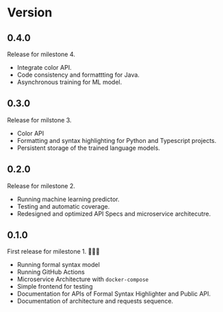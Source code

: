 # Version

## 0.4.0

Release for milestone 4.

- Integrate color API.
- Code consistency and formattting for Java.
- Asynchronous training for ML model.

## 0.3.0

Release for milstone 3.

- Color API
- Formatting and syntax highlighting for Python and Typescript projects.
- Persistent storage of the trained language models.


## 0.2.0

Release for milestone 2.

- Running machine learning predictor.
- Testing and automatic coverage.
- Redesigned and optimized API Specs and microservice architecutre.



## 0.1.0

First release for milestone 1. 🎉🎉🎉

- Running formal syntax model
- Running GitHub Actions
- Microservice Architecture with `docker-compose`
- Simple frontend for testing
- Documentation for APIs of Formal Syntax Highlighter and Public API.
- Documentation of architecture and requests sequence.